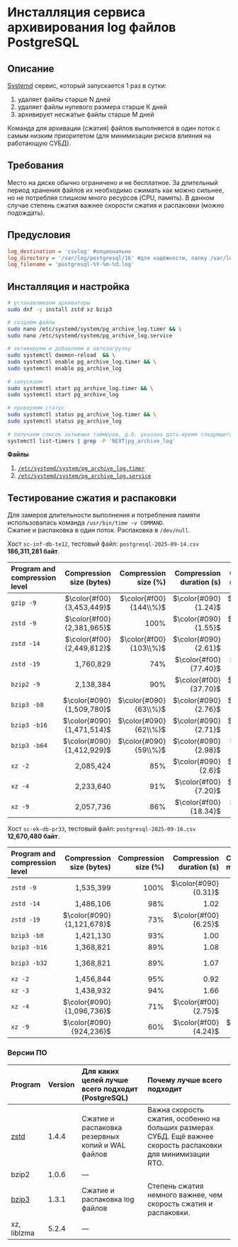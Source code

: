 # Инсталляция сервиса архивирования log файлов PostgreSQL

## Описание

[Systemd](https://en.wikipedia.org/wiki/Systemd) сервис, который запускается 1 раз в сутки:
1. удаляет файлы старше N дней
1. удаляет файлы нулевого размера старше K дней
1. архивирует несжатые файлы старше М дней

Команда для архивации (сжатия) файлов выполняется в один поток с самым низким приоритетом (для минимизации рисков влияния на работающую СУБД).

## Требования

Место на диске обычно ограничено и не бесплатное. За длительный период хранения файлов их необходимо сжимать как можно сильнее, но не потребляя слишком много ресурсов (CPU, память). В данном случае степень сжатия важнее скорости сжатия и распаковки (можно подождать).

## Предусловия

```ini
log_destination = 'csvlog' #опционально
log_directory = '/var/log/postgresql/16' #для надёжности, папку /var/log лучше сделать в отдельном разделе ФС с квотой свободного места
log_filename = 'postgresql-%Y-%m-%d.log'
```

## Инсталляция и настройка

```bash
# устанавливаем архиваторы
sudo dnf -y install zstd xz bzip3

# создаём файлы
sudo nano /etc/systemd/system/pg_archive_log.timer && \
sudo nano /etc/systemd/system/pg_archive_log.service
 
# активируем и добавляем в автозагрузку
sudo systemctl daemon-reload  && \
sudo systemctl enable pg_archive_log.timer && \
sudo systemctl enable pg_archive_log
 
# запускаем
sudo systemctl start pg_archive_log.timer && \
sudo systemctl start pg_archive_log
 
# проверяем статус
sudo systemctl status pg_archive_log.timer && \
sudo systemctl status pg_archive_log
 
# получаем список активных таймеров, д.б. указана дата-время следующего запуска!
systemctl list-timers | grep -P 'NEXT|pg_archive_log'
```

**Файлы**
1. [`/etc/systemd/system/pg_archive_log.timer`](pg_archive_log.timer)
2. [`/etc/systemd/system/pg_archive_log.service`](pg_archive_log.service)

## Тестирование сжатия и распаковки

Для замеров длительности выполнения и потребления памяти использовалась команда `/usr/bin/time -v COMMAND`.\
Сжатие и распаковка в один поток. Распаковка в `/dev/null`.

Хост `sc-inf-db-te12`, тестовый файл: `postgresql-2025-09-14.csv` **186,311,281 байт**.

| Program and compression level | Compression size (bytes)	| Compression size (%)	| Compression duration (s)	| Compression memory (KB)	| Decompression duration (s)	| Decompression memory (KB)	| Rating place |
| :--- | ---:	| ---:	| ---:	| ---:	| ---:	| ---:	| ---: |
| `gzip -9`	   | $\color{#f00}{3,453,449}$	| $\color{#f00}{144\\%}$	| $\color{#090}{1.24}$	 | $\color{#090}{2,416}$	  | $\color{#090}{0.46}$	| $\color{#090}{2,408}$	  | — |
| `zstd -9`	   | $\color{#f00}{2,381,965}$	| 100%	                  | $\color{#090}{1.55}$	 | $\color{#090}{41,580}$	 | $\color{#090}{0.04}$	| $\color{#090}{4,220}$	  | 5 |
| `zstd -14`   | $\color{#f00}{2,449,812}$	| $\color{#f00}{103\\%}$	| $\color{#090}{2.61}$	 | 117,560	                | $\color{#090}{0.04}$	| $\color{#090}{6,436}$	  | — |
| `zstd -19`   | 1,760,829	                | 74% 	                  | $\color{#f00}{77.40}$	| $\color{#f00}{216,512}$	| $\color{#090}{0.08}$	| $\color{#090}{10,444}$	 | — |
| `bzip2 -9`   | 2,138,384	                | 90%	                   | $\color{#f00}{37.70}$	| $\color{#090}{7,944}$	  | $\color{#f00}{3.34}$	| $\color{#090}{5,032}$	  | — |
| `bzip3 -b8`  | $\color{#090}{1,509,780}$	| $\color{#090}{63\\%}$	 | $\color{#090}{2.76}$	 | $\color{#090}{21,212}$	 | 1.99	                | $\color{#090}{52,428}$	 | 1 |
| `bzip3 -b16` | $\color{#090}{1,471,514}$	| $\color{#090}{62\\%}$	 | $\color{#090}{2.71}$	 | $\color{#090}{39,424}$	 | 1.91	                | 101,636	                | 2 |
| `bzip3 -b64` | $\color{#090}{1,412,929}$	| $\color{#090}{59\\%}$	 | $\color{#090}{2.98}$	 | $\color{#f00}{149,040}$	| 2.12	                | $\color{#f00}{396,484}$	| — |
| `xz -2`      | 2,085,424	                | 85%	                   | $\color{#090}{2.6}$   | $\color{#090}{17,684}$	 | $\color{#090}{0.34}$ | $\color{#090}{4,720}$   | 3 |
| `xz -4`      | 2,233,640	                | 91%	                   | $\color{#f00}{7.20}$	 | $\color{#090}{46,392}$	 | $\color{#090}{0.33}$	| $\color{#090}{6,584}$	  | 4 |
| `xz -9`      | 2,057,736	                | 86%	                   | $\color{#f00}{18.34}$	| $\color{#f00}{629,832}$	| $\color{#090}{0.38}$	| $\color{#090}{16,510}$	 | — |

Хост `sc-ek-db-pr33`, тестовый файл: `postgresql-2025-09-16.csv` **12,670,480 байт**.

| Program and compression level | Compression size (bytes)	| Compression size (%)	| Compression duration (s)	| Compression memory (KB)	| Decompression duration (s)	| Decompression memory (KB)	| Rating place |
| :--- | ---:	| ---:	| ---:	| ---:	| ---:	| ---:	| ---: |
| `zstd -9`	   | 1,535,399	| 100%	| $\color{#090}{0.31}$	| 22,576	 | 0.01	| 4,600	  | 5 |
| `zstd -14`	  | 1,486,106	| 98%  | 1.02	| 65,632	 | 0.02	| 6,656	  | — |
| `zstd -19`   | $\color{#090}{1,121,678}$	| 73%	 | $\color{#f00}{6.25}$	| 98,844	 | 0.02	| 10,768	 | — |
| `bzip3 -b8`	 | 1,421,130	| 93%		| 1.00	| 35,944	 | 0.94	| 52,200	 | 1 |
| `bzip3 -b16`	| 1,368,821	| 89%		| 1.08	| 54,104	 | 0.84	| 92,912	 | 2 |
| `bzip3 -b32`	| 1,368,821	| 89%		| 1.07	| 53,340	 | 0.85	| $\color{#f00}{158,436}$	| — |
| `xz -2`	     | 1,456,844	| 95%		| 0.92	| 18,696	 | 0.13	| 4,468	  | 3 |
| `xz -3`	     | 1,438,932	| 94%		| 1.66	| 34,164	 | 0.11	| 6,544	  | — |
| `xz -4`	     | $\color{#090}{1,096,736}$	| 71%		| $\color{#f00}{2.75}$	| 50,624	 | 0.13	| 6,556	  | 4 |
| `xz -9`	     | $\color{#090}{924,236}$	  | 60%		| $\color{#f00}{4.24}$	| $\color{#f00}{163,292}$	| 0.11	| 14,776	 | — |

### Версии ПО

| Program	| Version | Для каких целей лучше всего подходит (PostgreSQL) | Почему лучше всего подходит | 
| :---	| :--- | :--- | :--- |
| [zstd](https://github.com/facebook/zstd)	 | 1.4.4 | Сжатие и распаковка резервных копий и WAL файлов | Важна скорость сжатия, особенно на больших размерах СУБД. Ещё важнее скорость распаковки для минимизации RTO. |
| bzip2	                                    | 1.0.6 | — | |
| [bzip3](https://github.com/iczelia/bzip3)	| 1.3.1 | Сжатие и распаковка log файлов | Степень сжатия немного важнее, чем скорость сжатия и распаковки. |
| xz, liblzma	                              | 5.2.4 | — | |
